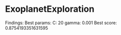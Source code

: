 # ExoplanetExploration

Findings:
  Best params: C: 20 gamma: 0.001
  Best score: 0.8754193351631595
